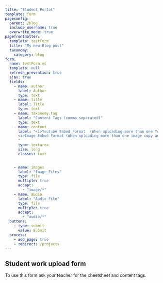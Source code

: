 ```yaml
---
title: "Student Portal"
template: form
pageconfig:
  parent: /blog
  include_username: true
  overwrite_mode: true
pagefrontmatter:
  template: testForm
  title: "My new Blog post"
  taxonomy:
    category: blog
form:
  name: testForm.md
  template: null
  refresh_prevention: true
  ajax: true
  fields:
    - name: author
      label: Author
      type: text
    - name: title
      label: Title
      type: text
    - name: taxonomy.tag
      label: "Content Tags (comma separated)"
      type: text
    - name: content
      label: "<i>Youtube Embed Format  (When uploading more than one Youtube Video copy and paste each embed on its own line):</i> <br> <b>[plugin:youtube](https://www.youtube.com/watch?v=BK8guP9ov2U)</b><br>
      <i>Image Embed Format (When uploading more than one image copy and paste each embed on its own line):</i> <br><b>![imagename](yourImageName.jpg 'short description')</b><br><i>Audio Embed Format (When uploading more than one audio file copy and paste each embed on its own line):</i> <br><b>[youraudiofilename.mp3](youraudiofilename.mp3)</b>
      "
      type: textarea
      size: long
      classes: text
    

    - name: images
      label: "Image Files"
      type: file
      multiple: true
      accept:
        - "image/*"
    - name: audio
      label: "Audio File"
      type: file
      multiple: true
      accept:
        - "audio/*"
  buttons:
    - type: submit
      value: Submit
  process:
    - add_page: true
    - redirect: /projects
---
```


## Student work upload form

To use this form ask your teacher for the cheetsheet and content tags.
